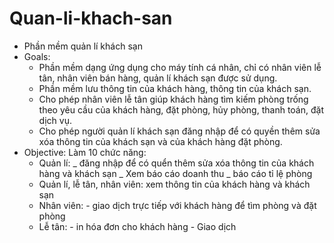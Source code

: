 # Quan-li-khach-san
* Phần mềm quản lí khách sạn
* Goals:
     - Phần mềm dạng ứng dụng cho máy tính cá nhân, chỉ có nhân viên lễ tân, nhân viên bán hàng, quản lí khách sạn được sử dụng.
     - Phần mềm lưu thông tin của khách hàng, thông tin của khách sạn.
     - Cho phép nhân viên lễ tân giúp khách hàng tìm kiếm phòng trống theo yêu cầu của khách hàng, đặt phòng, hủy phòng, thanh toán, đặt dịch vụ.
     - Cho phép người quản lí khách sạn đăng nhập để có quyền thêm sửa xóa thông tin của khách sạn và của khách hàng đặt phòng.
* Objective:
   Làm 10 chức năng:
    - Quản lí:  _ đăng nhập để có quển thêm sửa xóa thông tin của khách hàng và khách sạn
                _ Xem báo cáo doanh thu
                _ báo cáo tỉ lệ phòng
    - Quản lí, lễ tân, nhân viên: xem thông tin của khách hàng và khách sạn
    - Nhân viên: - giao dịch trực tiếp với khách hàng để tìm phòng và đặt phòng
    - Lễ tân: - in hóa đơn cho khách hàng
              - Giao dịch
    
   
  
